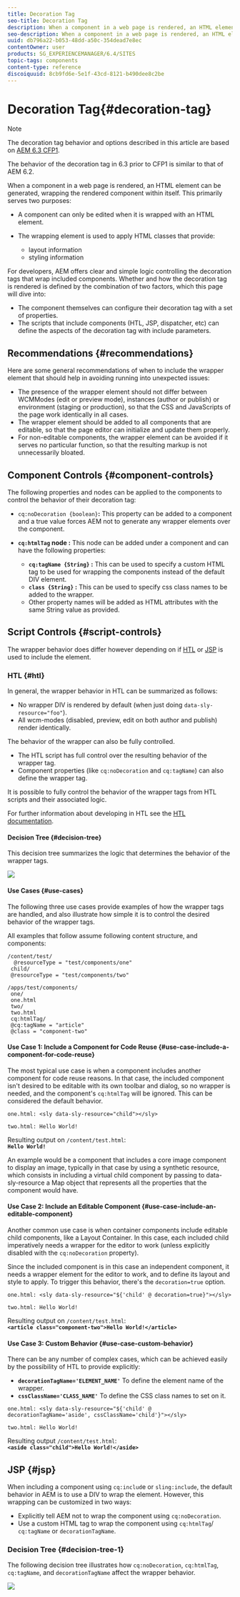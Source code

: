 ```yaml
---
title: Decoration Tag
seo-title: Decoration Tag
description: When a component in a web page is rendered, an HTML element can be generated, wrapping the rendered component within itself. For developers, AEM offers clear and simple logic controlling the decoration tags that wrap included components.
seo-description: When a component in a web page is rendered, an HTML element can be generated, wrapping the rendered component within itself. For developers, AEM offers clear and simple logic controlling the decoration tags that wrap included components.
uuid: db796a22-b053-48dd-a50c-354dead7e8ec
contentOwner: user
products: SG_EXPERIENCEMANAGER/6.4/SITES
topic-tags: components
content-type: reference
discoiquuid: 8cb9fd6e-5e1f-43cd-8121-b490dee8c2be
---
```


# Decoration Tag{#decoration-tag}

>[!NOTE]
>
>The decoration tag behavior and options described in this article are based on [AEM 6.3 CFP1](https://helpx.adobe.com/experience-manager/release-notes--aem-6-3-cumulative-fix-pack.html).
>
>The behavior of the decoration tag in 6.3 prior to CFP1 is similar to that of AEM 6.2.

When a component in a web page is rendered, an HTML element can be generated, wrapping the rendered component within itself. This primarily serves two purposes:

* A component can only be edited when it is wrapped with an HTML element.
* The wrapping element is used to apply HTML classes that provide:

    * layout information
    * styling information

For developers, AEM offers clear and simple logic controlling the decoration tags that wrap included components. Whether and how the decoration tag is rendered is defined by the combination of two factors, which this page will dive into:

* The component themselves can configure their decoration tag with a set of properties.
* The scripts that include components (HTL, JSP, dispatcher, etc) can define the aspects of the decoration tag with include parameters.

## Recommendations {#recommendations}

Here are some general recommendations of when to include the wrapper element that should help in avoiding running into unexpected issues:

* The presence of the wrapper element should not differ between WCMModes (edit or preview mode), instances (author or publish) or environment (staging or production), so that the CSS and JavaScripts of the page work identically in all cases.
* The wrapper element should be added to all components that are editable, so that the page editor can initialize and update them properly.
* For non-editable components, the wrapper element can be avoided if it serves no particular function, so that the resulting markup is not unnecessarily bloated.

## Component Controls {#component-controls}

The following properties and nodes can be applied to the components to control the behavior of their decoration tag:

* `cq:noDecoration {boolean}`**:** This property can be added to a component and a true value forces AEM not to generate any wrapper elements over the component.

* **`cq:htmlTag` node :** This node can be added under a component and can have the following properties:

    * **`cq:tagName {String}` :** This can be used to specify a custom HTML tag to be used for wrapping the components instead of the default DIV element.
    * **`class {String}` :** This can be used to specify css class names to be added to the wrapper.
    * Other property names will be added as HTML attributes with the same String value as provided.

## Script Controls {#script-controls}

The wrapper behavior does differ however depending on if [HTL](/help/sites-developing/decoration-tag.md#htl) or [JSP](/help/sites-developing/decoration-tag.md#jsp) is used to include the element.

### HTL {#htl}

In general, the wrapper behavior in HTL can be summarized as follows:

* No wrapper DIV is rendered by default (when just doing `data-sly-resource="foo"`).
* All wcm-modes (disabled, preview, edit on both author and publish) render identically.

The behavior of the wrapper can also be fully controlled.

* The HTL script has full control over the resulting behavior of the wrapper tag.
* Component properties (like `cq:noDecoration` and `cq:tagName`) can also define the wrapper tag.

It is possible to fully control the behavior of the wrapper tags from HTL scripts and their associated logic.

For further information about developing in HTL see the [HTL documentation](https://helpx.adobe.com/experience-manager/htl/user-guide.html).

#### Decision Tree {#decision-tree}

This decision tree summarizes the logic that determines the behavior of the wrapper tags.

![](assets/chlimage_1-75.png) 

#### Use Cases {#use-cases}

The following three use cases provide examples of how the wrapper tags are handled, and also illustrate how simple it is to control the desired behavior of the wrapper tags.

All examples that follow assume following content structure, and components:

```
/content/test/
  @resourceType = "test/components/one"
 child/
 @resourceType = "test/components/two"

```

```
/apps/test/components/
 one/
 one.html
 two/
 two.html
 cq:htmlTag/
 @cq:tagName = "article"
 @class = "component-two"
```

#### Use Case 1: Include a Component for Code Reuse {#use-case-include-a-component-for-code-reuse}

The most typical use case is when a component includes another component for code reuse reasons. In that case, the included component isn't desired to be editable with its own toolbar and dialog, so no wrapper is needed, and the component's `cq:htmlTag` will be ignored. This can be considered the default behavior.

`one.html: <sly data-sly-resource="child"></sly>`

`two.html: Hello World!`

Resulting output on `/content/test.html`:  
**`Hello World!`**

An example would be a component that includes a core image component to display an image, typically in that case by using a synthetic resource, which consists in including a virtual child component by passing to data-sly-resource a Map object that represents all the properties that the component would have.

#### Use Case 2: Include an Editable Component {#use-case-include-an-editable-component}

Another common use case is when container components include editable child components, like a Layout Container. In this case, each included child imperatively needs a wrapper for the editor to work (unless explicitly disabled with the `cq:noDecoration` property).

Since the included component is in this case an independent component, it needs a wrapper element for the editor to work, and to define its layout and style to apply. To trigger this behavior, there's the `decoration=true` option.

`one.html: <sly data-sly-resource="${'child' @ decoration=true}"></sly>`

`two.html: Hello World!`

Resulting output on `/content/test.html`:  
**`<article class="component-two">Hello World!</article>`**

#### Use Case 3: Custom Behavior {#use-case-custom-behavior}

There can be any number of complex cases, which can be achieved easily by the possibility of HTL to provide explicitly:

* **`decorationTagName='ELEMENT_NAME'`** To define the element name of the wrapper.
* **`cssClassName='CLASS_NAME'`** To define the CSS class names to set on it.

`one.html: <sly data-sly-resource="${'child' @ decorationTagName='aside', cssClassName='child'}"></sly>`

`two.html: Hello World!`

Resulting output `/content/test.html`:  
**`<aside class="child">Hello World!</aside>`**

## JSP {#jsp}

When including a component using `cq:includ`e or `sling:include`, the default behavior in AEM is to use a DIV to wrap the element. However, this wrapping can be customized in two ways:

* Explicitly tell AEM not to wrap the component using `cq:noDecoration`.
* Use a custom HTML tag to wrap the component using `cq:htmlTag`/ `cq:tagName` or `decorationTagName`.

### Decision Tree {#decision-tree-1}

The following decision tree illustrates how `cq:noDecoration`, `cq:htmlTag`, `cq:tagName`, and `decorationTagName` affect the wrapper behavior.

![](assets/chlimage_1-3.jpeg)


